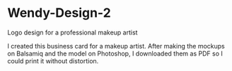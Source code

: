 # Wendy-Design-2
Logo design for a professional makeup artist

I created this business card for a makeup artist. After making the mockups on Balsamiq and the model on Photoshop, I downloaded them as PDF so I could print it without distortion.
